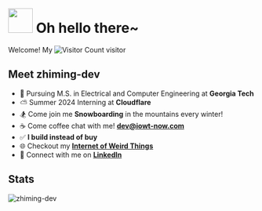 # <img src="https://media.giphy.com/media/Cmr1OMJ2FN0B2/giphy.gif" width="50"> Oh hello there~ 

Welcome! My ![Visitor Count](https://profile-counter.glitch.me/zhiming-dev/count.svg) visitor

## Meet zhiming-dev

- 🐝 Pursuing M.S. in Electrical and Computer Engineering at **Georgia Tech**
- ⛅ Summer 2024 Interning at **Cloudflare**
- 🏂 Come join me **Snowboarding** in the mountains every winter!
- ☕ Come coffee chat with me! **dev@iowt-now.com**
- ✅ **I build instead of buy**
- 🌐 Checkout my **[Internet of Weird Things](https://www.iowt-now.com/)**
- 🔗 Connect with me on **[LinkedIn](https://xxxxx.iowt-now.com/)**


## Stats
<p><img src="https://github-readme-stats.vercel.app/api?username=zhiming-dev&theme=radical&hide_rank=true" alt="zhiming-dev" /></p>



